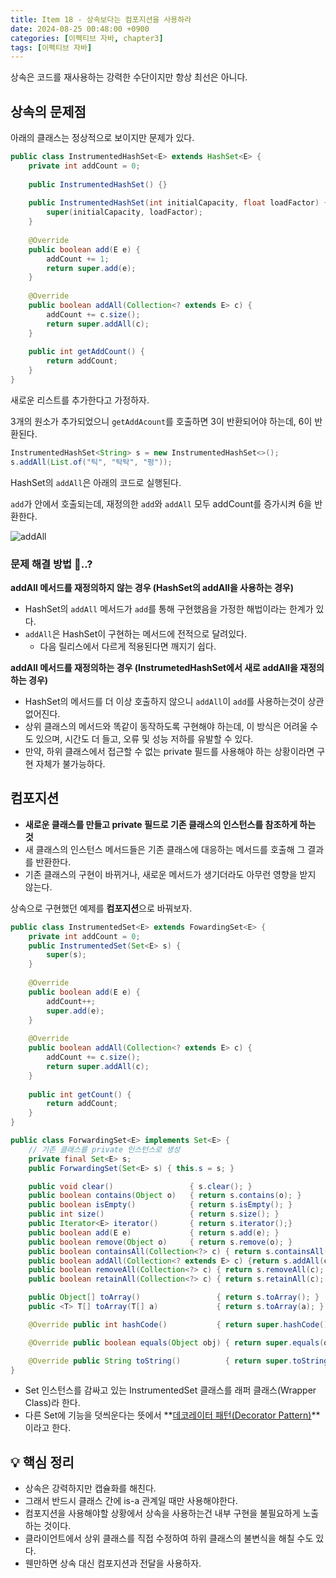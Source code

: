 ```yaml
---
title: Item 18 - 상속보다는 컴포지션을 사용하라
date: 2024-08-25 00:48:00 +0900
categories: [이펙티브 자바, chapter3]
tags: [이펙티브 자바]
---
```


상속은 코드를 재사용하는 강력한 수단이지만 항상 최선은 아니다. 

## **상속의 문제점**
아래의 클래스는 정상적으로 보이지만 문제가 있다.

```java
public class InstrumentedHashSet<E> extends HashSet<E> {
    private int addCount = 0;
    
    public InstrumentedHashSet() {}
    
    public InstrumentedHashSet(int initialCapacity, float loadFactor) {
        super(initialCapacity, loadFactor);
    }
    
    @Override
    public boolean add(E e) {
        addCount += 1;
        return super.add(e);
    }
    
    @Override
    public boolean addAll(Collection<? extends E> c) {
        addCount += c.size();
        return super.addAll(c);
    }
    
    public int getAddCount() {
        return addCount;
    }
}
```


새로운 리스트를 추가한다고 가정하자.

3개의 원소가 추가되었으니 `getAddAcount`를 호출하면 3이 반환되어야 하는데, 6이 반환된다.

```java
InstrumentedHashSet<String> s = new InstrumentedHashSet<>();
s.addAll(List.of("틱", "탁탁", "펑"));
```
HashSet의 `addAll`은 아래의 코드로 실행된다.

`add`가 안에서 호출되는데, 재정의한 `add`와 `addAll` 모두 addCount를 증가시켜 6을 반환한다.

![addAll](https://github.com/user-attachments/assets/cf30f90f-2d99-4611-bf0b-f24b1e802d3d)


### **문제 해결 방법 🤔..?**

**addAll 메서드를 재정의하지 않는 경우 (HashSet의 addAll을 사용하는 경우)**
- HashSet의 `addAll` 메서드가 `add`를 통해 구현했음을 가정한 해법이라는 한계가 있다.
- `addAll`은 HashSet이 구현하는 메서드에 전적으로 달려있다.
    - 다음 릴리스에서 다르게 적용된다면 깨지기 쉽다.

**addAll 메서드를 재정의하는 경우 (InstrumetedHashSet에서 새로 addAll을 재정의하는 경우)**
- HashSet의 메서드를 더 이상 호출하지 않으니 `addAll`이 `add`를 사용하는것이 상관없어진다.
- 상위 클래스의 메서드와 똑같이 동작하도록 구현해야 하는데, 이 방식은 어려울 수도 있으며, 시간도 더 들고, 오류 및 성능 저하를 유발할 수 있다.
- 만약, 하위 클래스에서 접근할 수 없는 private 필드를 사용해야 하는 상황이라면 구현 자체가 불가능하다.


## **컴포지션**
- **새로운 클래스를 만들고 private 필드로 기존 클래스의 인스턴스를 참조하게 하는 것**
- 새 클래스의 인스턴스 메서드들은 기존 클래스에 대응하는 메서드를 호출해 그 결과를 반환한다.
- 기존 클래스의 구현이 바뀌거나, 새로운 메서드가 생기더라도 아무런 영향을 받지 않는다.

상속으로 구현했던 예제를 **컴포지션**으로 바꿔보자.

```java
public class InstrumentedSet<E> extends FowardingSet<E> {
    private int addCount = 0;
    public InstrumentedSet(Set<E> s) {
        super(s);
    }
    
    @Override
    public boolean add(E e) {
        addCount++;
        super.add(e);
    }
    
    @Override
    public boolean addAll(Collection<? extends E> c) {
        addCount += c.size();
        return super.addAll(c);
    }
		
    public int getCount() {
        return addCount;
    }
}
```

```java
public class ForwardingSet<E> implements Set<E> {
    // 기존 클래스를 private 인스턴스로 생성
    private final Set<E> s;
    public ForwardingSet(Set<E> s) { this.s = s; }

    public void clear()                 { s.clear(); }
    public boolean contains(Object o)   { return s.contains(o); }
    public boolean isEmpty()            { return s.isEmpty(); }
    public int size()                   { return s.size(); }
    public Iterator<E> iterator()       { return s.iterator();}
    public boolean add(E e)             { return s.add(e); }
    public boolean remove(Object o)     { return s.remove(o); }
    public boolean containsAll(Collection<?> c) { return s.containsAll(c); }
    public boolean addAll(Collection<? extends E> c) {return s.addAll(c); }
    public boolean removeAll(Collection<?> c) { return s.removeAll(c); }
    public boolean retainAll(Collection<?> c) { return s.retainAll(c); }

    public Object[] toArray()                 { return s.toArray(); }
    public <T> T[] toArray(T[] a)             { return s.toArray(a); }

    @Override public int hashCode()           { return super.hashCode();}

    @Override public boolean equals(Object obj) { return super.equals(obj); }

    @Override public String toString()          { return super.toString(); }
}
```
- Set 인스턴스를 감싸고 있는 InstrumentedSet 클래스를 래퍼 클래스(Wrapper Class)라 한다.
- 다른 Set에 기능을 덧씌운다는 뜻에서 **[데코레이터 패턴(Decorator Pattern)](https://shinminjin.github.io/posts/decorator/)**이라고 한다.


## **💡 핵심 정리**
- 상속은 강력하지만 캡슐화를 해친다.
- 그래서 반드시 클래스 간에 is-a 관계일 때만 사용해야한다.
- 컴포지션을 사용해야할 상황에서 상속을 사용하는건 내부 구현을 불필요하게 노출하는 것이다.
- 클라이언트에서 상위 클래스를 직접 수정하여 하위 클래스의 불변식을 해칠 수도 있다.
- 웬만하면 상속 대신 컴포지션과 전달을 사용하자.
